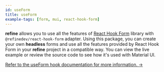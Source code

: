 ```yaml
---
id: useForm
title: useForm
example-tags: [form, mui, react-hook-form]
---
```


**refine** allows you to use all the features of [React Hook Form](https://react-hook-form.com/) library with `@refinedev/react-hook-form` adapter. Using this package, you can create your own **headless** forms and use all the features provided by React Hook Form in your **refine** project in a compatible way. You can view the live example or review the source code to see how it's used with Material UI.

[Refer to the useForm hook documentation for more information. →](/docs/packages/list-of-packages/index)

<CodeSandboxExample path="form-material-ui-use-form" />
